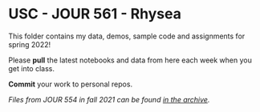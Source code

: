 # USC - JOUR 561 - Rhysea

This folder contains my data, demos, sample code and assignments for spring 2022!

Please **pull** the latest notebooks and data from here each week when you get into class.

**Commit** your work to personal repos. 

*Files from JOUR 554 in fall 2021 can be found [in the archive](https://github.com/stiles/usc/tree/main/archive).*
